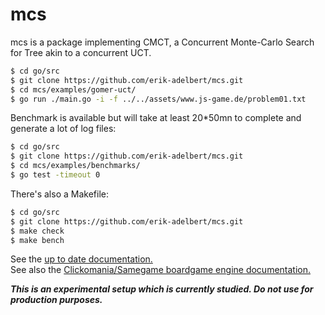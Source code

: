 # mcs
mcs is a package implementing CMCT, a Concurrent Monte-Carlo Search for Tree akin to a concurrent UCT.

```bash 
$ cd go/src
$ git clone https://github.com/erik-adelbert/mcs.git
$ cd mcs/examples/gomer-uct/
$ go run ./main.go -i -f ../../assets/www.js-game.de/problem01.txt
```

Benchmark is available but will take at least 20\*50mn to complete and generate a lot of log files:

```bash 
$ cd go/src
$ git clone https://github.com/erik-adelbert/mcs.git
$ cd mcs/examples/benchmarks/
$ go test -timeout 0
```

There's also a Makefile:

```bash 
$ cd go/src
$ git clone https://github.com/erik-adelbert/mcs.git
$ make check
$ make bench
```

See the [up to date documentation.](https://godoc.org/github.com/erik-adelbert/mcs/pkg/mcs)\
See also the [Clickomania/Samegame boardgame engine documentation.](https://godoc.org/github.com/erik-adelbert/mcs/pkg/game)

**_This is an experimental setup which is currently studied. Do not use for production purposes._**
